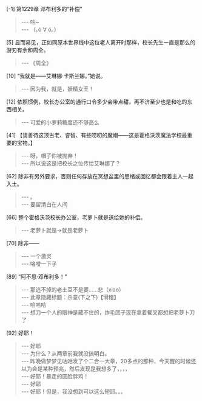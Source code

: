 
[-1] 第1229章 邓布利多的“补偿”
>--- 咕~<br>
>--- （｡ò ∀ ó｡）<br>

[5] 显而易见，正如同原本世界线中这位老人离开时那样，校长先生一直是那么的游刃有余和周全。
>--- 《周全》<br>

[10] “我就是——艾琳娜·卡斯兰娜。”她说。
>--- 因为我，就是，妖精女王！<br>

[12] 依照惯例，校长办公室的通行口令多少会带点甜，再不济至少也是和吃的东西相关。
>--- 可爱的小萝莉糖度还不够高么<br>

[41] 【请善待这顶古老、睿智、有些唠叨的魔帽——这是霍格沃茨魔法学校最重要的宝物。】
>--- 呀，帽子你被抛弃！<br>
>--- 所以说这是把校长之位传给艾琳娜了？<br>

[62] 除非有另外要求，否则任何存放在冥想盆里的思绪或回忆都会跟着主人一起入土。
>--- 。<br>
>--- 要留清白在人间<br>

[66] 整个霍格沃茨校长办公室，老萝卜就是送给她的补偿。
>--- 老萝卜就是→就是老萝卜<br>

[70] 除非——
>--- 一个激灵<br>
>--- 咯噔一下子<br>

[89] “阿不思·邓布利多！”
>--- 那逃不掉的老土豆不是要……悲（xiao）<br>
>--- 此章隐藏标题：杀意(下之下)【滑稽】<br>
>--- 哈哈哈<br>
>--- 想刀一个人的眼神是藏不住的，炸毛团子现在拿着餐叉都想把老萝卜刀了<br>

[92] 好耶！
>--- 好耶<br>
>--- 为什么？从两章前我就没搞明白。<br>
>--- 昨晚做梦梦见咕咕发了个二合一大章，20多点的那种，今天醒的时候还以为会是某种预兆，然后发现是我想多了，，，，<br>
>--- 好耶！暴走的圆脸胖鸡！<br>
>--- 好耶<br>
>--- 好耶！但是，我没想到可以这么短耶。。。<br>
